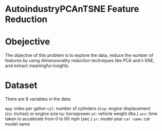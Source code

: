 # AutoindustryPCAnTSNE Feature Reduction
# Obejective
The objective of this problem is to explore the data, reduce the number of features by using dimensionality reduction techniques like PCA and t-SNE, and extract meaningful insights.

# Dataset
There are 8 variables in the data:

`mpg`: miles per gallon
`cyl`: number of cylinders
`disp`: engine displacement (cu. inches) or engine size
`hp`: horsepower
`wt`: vehicle weight (lbs.)
`acc`: time taken to accelerate from 0 to 60 mph (sec.)
`yr`: model year
`car name`: car model name

